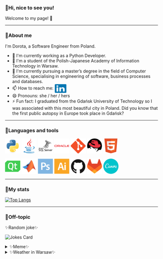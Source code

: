 ### 🌿Hi, nice to see you! 

Welcome to my page! 👋

---

### 🌿About me

I'm Dorota, a Software Engineer from Poland. 

- 🐍 I'm currently working as a Python Developer.
- 🏫 I'm a student of the Polish-Japanese Academy of Information Technology in Warsaw.
- 🔭 I'm currently pursuing a master’s degree in the field of Computer Science, specialising in engineering of software, business processes and databases.
- 📫 How to reach me: <a href="https://www.linkedin.com/in/ostrowska-dorota/" target="blank"><img align="center" src="https://github.com/devicons/devicon/blob/master/icons/linkedin/linkedin-original.svg" alt="" height="30" width="40" /></a>
- 😄 Pronouns: she / her / hers
- ⚡ Fun fact: I graduated from the Gdańsk University of Technology so I was associated with this most beautiful city in Poland. Did you know that the first public autopsy in Europe took place in Gdańsk?

---

### 🌿Languages and tools

<img height=50 src="https://github.com/devicons/devicon/blob/master/icons/python/python-original.svg"/> <img height=50 src="https://github.com/devicons/devicon/blob/master/icons/java/java-original.svg"/> <img height=50 src="https://github.com/devicons/devicon/blob/master/icons/microsoftsqlserver/microsoftsqlserver-plain-wordmark.svg"/> <img height=50 src="https://github.com/devicons/devicon/blob/master/icons/oracle/oracle-original.svg"/> <img height=50 src="https://github.com/devicons/devicon/blob/master/icons/git/git-original.svg"/> <img height=50 src="https://github.com/devicons/devicon/blob/master/icons/redhat/redhat-original.svg"/> <img height=50 src="https://github.com/devicons/devicon/blob/master/icons/html5/html5-original.svg"/>


<img height=50 src="https://github.com/devicons/devicon/blob/master/icons/qt/qt-original.svg"/> <img height=50 src="https://github.com/devicons/devicon/blob/master/icons/matlab/matlab-original.svg"/> <img height=50 src="https://github.com/devicons/devicon/blob/master/icons/photoshop/photoshop-plain.svg"/> <img height=50 src="https://github.com/devicons/devicon/blob/master/icons/illustrator/illustrator-plain.svg"/> <img height=50 src="https://github.com/devicons/devicon/blob/master/icons/github/github-original.svg"/> <img height=50 src="https://github.com/devicons/devicon/blob/master/icons/gitlab/gitlab-original.svg"/> <img height=50 src="https://github.com/devicons/devicon/blob/master/icons/canva/canva-original.svg"/>

---

### 🌿My stats

[![Top Langs](https://github-readme-stats.vercel.app/api/top-langs/?username=dorota-ostrowska&theme=merko)](https://github.com/anuraghazra/github-readme-stats) 

---

### 🌿Off-topic

✨Random joke✨

![Jokes Card](https://readme-jokes.vercel.app/api)

<details>
    <summary>✨Meme✨</summary>
    <img src="https://preview.redd.it/n5ww6k7agbla1.png?width=640&crop=smart&auto=webp&v=enabled&s=91c38a9142ce8a6f766dc03d1e64c5438e7d80e2"/>
</details>

<details><summary>✨Weather in Warsaw✨</summary>
(Updating every day at about 1 pm)

Temperature 🌡️: 287.6 K, 14.45°C

Atmospheric pressure 💨: 1021 hPa

Humidity 💦: 73%

Weather ☔️: broken clouds

</details>